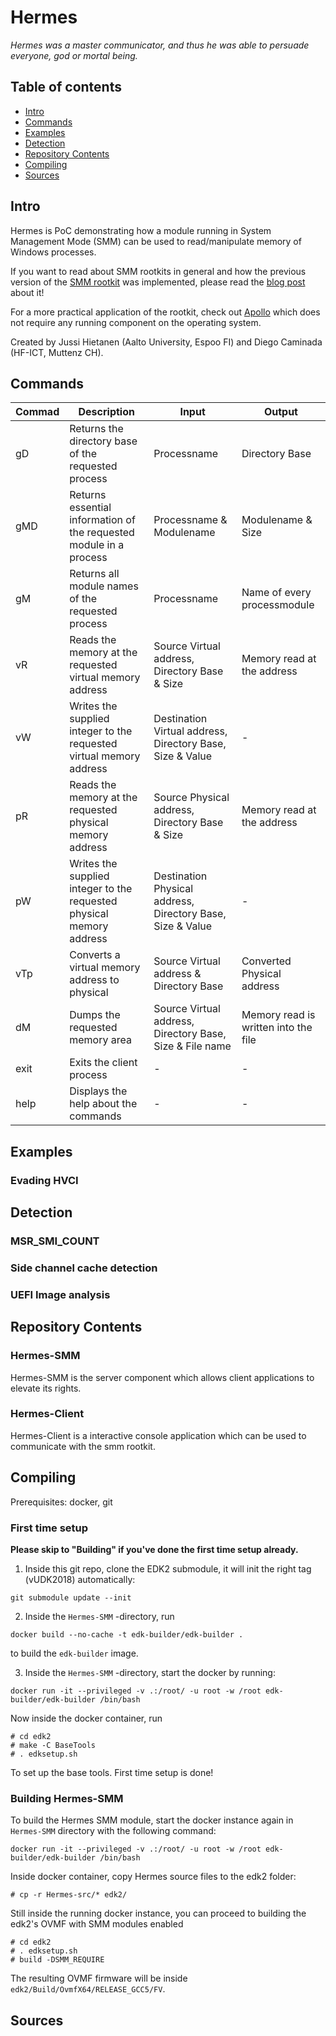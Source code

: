 # Hermes

*Hermes was a master communicator, and thus he was able to persuade everyone, god or mortal being.*

## Table of contents
- [Intro](#intro)
- [Commands](#commands)
- [Examples](#examples)
- [Detection](#detection)
- [Repository Contents](#repository-contents)
- [Compiling](#compiling)
- [Sources](#sources)

## Intro

Hermes is PoC demonstrating how a module running in System Management Mode
(SMM) can be used to read/manipulate memory of Windows processes. 

If you want to read about SMM rootkits in general and how the previous version
of the [SMM rootkit](https://github.com/jussihi/SMM-Rootkit) was implemented,
please read the [blog post](https://jussihi.kapsi.fi/2022-09-08-smmrootkit/)
about it!

For a more practical application of the rootkit, check out
[Apollo](https://github.com/pRain1337/Apollo) which does not require any
running component on the operating system.

Created by Jussi Hietanen (Aalto University, Espoo FI) and Diego Caminada
(HF-ICT, Muttenz CH).

## Commands

| Commad | Description | Input | Output |
|---|---|---|---|
| gD | Returns the directory base of the requested process  | Processname | Directory Base |
| gMD | Returns essential information of the requested module in a process | Processname & Modulename | Modulename & Size |
| gM | Returns all module names of the requested process  | Processname | Name of every processmodule |
| vR | Reads the memory at the requested virtual memory address | Source Virtual address, Directory Base & Size  | Memory read at the address |
| vW | Writes the supplied integer to the requested virtual memory address | Destination Virtual address, Directory Base, Size & Value | - |
| pR | Reads the memory at the requested physical memory address | Source Physical address, Directory Base & Size  | Memory read at the address |
| pW | Writes the supplied integer to the requested physical memory address | Destination Physical address, Directory Base, Size & Value | -  |
| vTp | Converts a virtual memory address to physical | Source Virtual address & Directory Base | Converted Physical address  |
| dM | Dumps the requested memory area | Source Virtual address, Directory Base, Size & File name | Memory read is written into the file |
| exit | Exits the client process | - | - |
| help | Displays the help about the commands | - | - |

## Examples

### Evading HVCI

## Detection

### MSR_SMI_COUNT

### Side channel cache detection

### UEFI Image analysis

## Repository Contents

### Hermes-SMM
Hermes-SMM is the server component which allows client applications to elevate
its rights.

### Hermes-Client
Hermes-Client is a interactive console application which can be used to
communicate with the smm rootkit.

## Compiling

Prerequisites: docker, git

### First time setup

**Please skip to "Building" if you've done the first time setup already.**

1. Inside this git repo, clone the EDK2 submodule, it will init the right tag
(vUDK2018) automatically:

```
git submodule update --init
```

2. Inside the `Hermes-SMM` -directory, run

```
docker build --no-cache -t edk-builder/edk-builder .
```

to build the `edk-builder` image.

3. Inside the `Hermes-SMM` -directory, start the docker by running:

```
docker run -it --privileged -v .:/root/ -u root -w /root edk-builder/edk-builder /bin/bash
```

Now inside the docker container, run

```
# cd edk2 
# make -C BaseTools
# . edksetup.sh
```

To set up the base tools. First time setup is done!

### Building Hermes-SMM

To build the Hermes SMM module, start the docker instance again in `Hermes-SMM`
directory with the following command:

```
docker run -it --privileged -v .:/root/ -u root -w /root edk-builder/edk-builder /bin/bash
```

Inside docker container, copy Hermes source files to the edk2 folder:

```
# cp -r Hermes-src/* edk2/
```

Still inside the running docker instance, you can proceed to building the
edk2's OVMF with SMM modules enabled

```
# cd edk2
# . edksetup.sh
# build -DSMM_REQUIRE
```

The resulting OVMF firmware will be inside `edk2/Build/OvmfX64/RELEASE_GCC5/FV`.

## Sources
